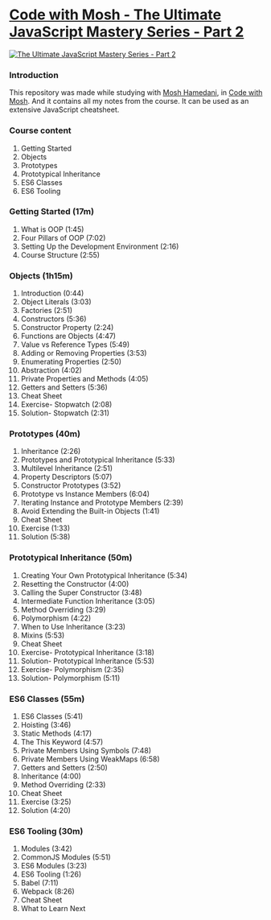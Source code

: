 # [Code with Mosh - The Ultimate JavaScript Mastery Series - Part 2](https://codewithmosh.com/p/object-oriented-programming-in-javascript)

[![The Ultimate JavaScript Mastery Series - Part 2](https://process.fs.teachablecdn.com/ADNupMnWyR7kCWRvm76Laz/resize=width:705/https://www.filepicker.io/api/file/GaDoSeRHQqeFuL19uPWR "The Ultimate JavaScript Mastery Series - Part 2")](https://codewithmosh.com/p/object-oriented-programming-in-javascript "The Ultimate JavaScript Mastery Series - Part 2")

### Introduction

This repository was made while studying with [Mosh Hamedani](https://programmingwithmosh.com/ "Programming with Mosh"), in [Code with Mosh](https://codewithmosh.com/ "Code with Mosh"). And it contains all my notes from the course. It can be used as an extensive JavaScript cheatsheet.

### Course content

1. Getting Started
2. Objects
3. Prototypes
4. Prototypical Inheritance
5. ES6 Classes
6. ES6 Tooling

### Getting Started (17m)

1.  What is OOP (1:45)
2.  Four Pillars of OOP (7:02)
3.  Setting Up the Development Environment (2:16)
4.  Course Structure (2:55)

### Objects (1h15m)

1.  Introduction (0:44)
2.  Object Literals (3:03)
3.  Factories (2:51)
4.  Constructors (5:36)
5.  Constructor Property (2:24)
6.  Functions are Objects (4:47)
7.  Value vs Reference Types (5:49)
8.  Adding or Removing Properties (3:53)
9.  Enumerating Properties (2:50)
10. Abstraction (4:02)
11. Private Properties and Methods (4:05)
12. Getters and Setters (5:36)
13. Cheat Sheet
14. Exercise- Stopwatch (2:08)
15. Solution- Stopwatch (2:31)

### Prototypes (40m)

1.  Inheritance (2:26)
2.  Prototypes and Prototypical Inheritance (5:33)
3.  Multilevel Inheritance (2:51)
4.  Property Descriptors (5:07)
5.  Constructor Prototypes (3:52)
6.  Prototype vs Instance Members (6:04)
7.  Iterating Instance and Prototype Members (2:39)
8.  Avoid Extending the Built-in Objects (1:41)
9.  Cheat Sheet
10. Exercise (1:33)
11. Solution (5:38)

### Prototypical Inheritance (50m)

1. Creating Your Own Prototypical Inheritance (5:34)
2. Resetting the Constructor (4:00)
3. Calling the Super Constructor (3:48)
4. Intermediate Function Inheritance (3:05)
5. Method Overriding (3:29)
6. Polymorphism (4:22)
7. When to Use Inheritance (3:23)
8. Mixins (5:53)
9. Cheat Sheet
10. Exercise- Prototypical Inheritance (3:18)
11. Solution- Prototypical Inheritance (5:53)
12. Exercise- Polymorphism (2:35)
13. Solution- Polymorphism (5:11)

### ES6 Classes (55m)

1.  ES6 Classes (5:41)
2.  Hoisting (3:46)
3.  Static Methods (4:17)
4.  The This Keyword (4:57)
5.  Private Members Using Symbols (7:48)
6.  Private Members Using WeakMaps (6:58)
7.  Getters and Setters (2:50)
8.  Inheritance (4:00)
9.  Method Overriding (2:33)
10. Cheat Sheet
11. Exercise (3:25)
12. Solution (4:20)

### ES6 Tooling (30m)

1.  Modules (3:42)
2.  CommonJS Modules (5:51)
3.  ES6 Modules (3:23)
4.  ES6 Tooling (1:26)
5.  Babel (7:11)
6.  Webpack (8:26)
7.  Cheat Sheet
8.  What to Learn Next
